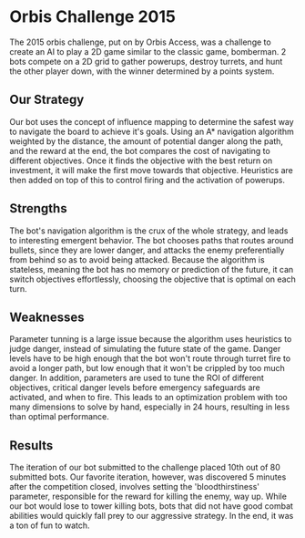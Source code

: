 # Orbis Challenge 2015
The 2015 orbis challenge, put on by Orbis Access, was a challenge to create an AI to play a 2D game similar to the classic game, bomberman. 2 bots compete on a 2D grid to gather powerups, destroy turrets, and hunt the other player down, with the winner determined by a points system.

Our Strategy
------------
Our bot uses the concept of influence mapping to determine the safest way to navigate the board to achieve it's goals. Using an A* navigation algorithm weighted by the distance, the amount of potential danger along the path, and the reward at the end, the bot compares the cost of navigating to different objectives. Once it finds the objective with the best return on investment, it will make the first move towards that objective. Heuristics are then added on top of this to control firing and the activation of powerups.

Strengths
---------
The bot's navigation algorithm is the crux of the whole strategy, and leads to interesting emergent behavior. The bot chooses paths that routes around bullets, since they are lower danger, and attacks the enemy preferentially from behind so as to avoid being attacked. Because the algorithm is stateless, meaning the bot has no memory or prediction of the future, it can switch objectives effortlessly, choosing the objective that is optimal on each turn.

Weaknesses
----------
Parameter tunning is a large issue because the algorithm uses heuristics to judge danger, instead of simulating the future state of the game. Danger levels have to be high enough that the bot won't route through turret fire to avoid a longer path, but low enough that it won't be crippled by too much danger. In addition, parameters are used to tune the ROI of different objectives, critical danger levels before emergency safeguards are activated, and when to fire. This leads to an optimization problem with too many dimensions to solve by hand, especially in 24 hours, resulting in less than optimal performance.

Results
-------
The iteration of our bot submitted to the challenge placed 10th out of 80 submitted bots. Our favorite iteration, however, was discovered 5 minutes after the competition closed, involves setting the 'bloodthirstiness' parameter, responsible for the reward for killing the enemy, way up. While our bot would lose to tower killing bots, bots that did not have good combat abilities would quickly fall prey to our aggressive strategy. In the end, it was a ton of fun to watch. <GIFs coming>
